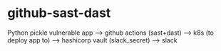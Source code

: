 # github-sast-dast
 Python pickle vulnerable app —> github actions (sast+dast)  —> k8s (to deploy app to) —> hashicorp vault (slack_secret) —> slack

